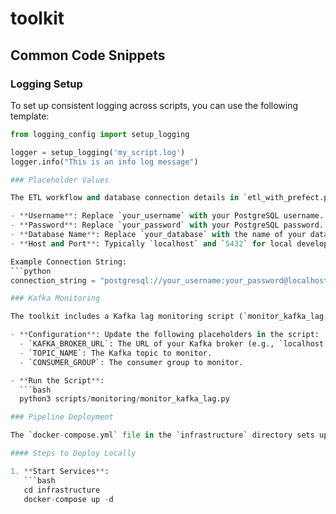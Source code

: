 # toolkit

## Common Code Snippets

### Logging Setup

To set up consistent logging across scripts, you can use the following template:

```python
from logging_config import setup_logging

logger = setup_logging('my_script.log')
logger.info("This is an info log message")

### Placeholder Values

The ETL workflow and database connection details in `etl_with_prefect.py` use placeholder values. Before running the full workflow, replace these placeholders with your actual PostgreSQL credentials:

- **Username**: Replace `your_username` with your PostgreSQL username.
- **Password**: Replace `your_password` with your PostgreSQL password.
- **Database Name**: Replace `your_database` with the name of your database.
- **Host and Port**: Typically `localhost` and `5432` for local development, but adjust if connecting to a remote server.

Example Connection String:
```python
connection_string = "postgresql://your_username:your_password@localhost:5432/your_database"

### Kafka Monitoring

The toolkit includes a Kafka lag monitoring script (`monitor_kafka_lag.py`) in the `scripts/monitoring` folder. This script calculates and displays the lag for each Kafka partition and consumer group.

- **Configuration**: Update the following placeholders in the script:
  - `KAFKA_BROKER_URL`: The URL of your Kafka broker (e.g., `localhost:9092`).
  - `TOPIC_NAME`: The Kafka topic to monitor.
  - `CONSUMER_GROUP`: The consumer group to monitor.

- **Run the Script**:
  ```bash
  python3 scripts/monitoring/monitor_kafka_lag.py

### Pipeline Deployment

The `docker-compose.yml` file in the `infrastructure` directory sets up a local environment for the ETL pipeline, including PostgreSQL, Kafka, and Prefect services.

#### Steps to Deploy Locally

1. **Start Services**:
   ```bash
   cd infrastructure
   docker-compose up -d

